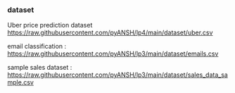 ### dataset

Uber price prediction dataset https://raw.githubusercontent.com/pyANSH/lp4/main/dataset/uber.csv

email classification : https://raw.githubusercontent.com/pyANSH/lp3/main/dataset/emails.csv

sample sales dataset : https://raw.githubusercontent.com/pyANSH/lp3/main/dataset/sales_data_sample.csv

